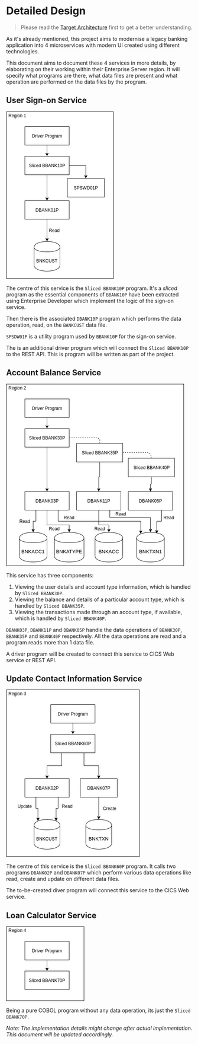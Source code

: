 # Detailed Design

> Please read the [Target Architecture](../Architecture/Target) first to get a better understanding.

As it's already mentioned, this project aims to modernise a legacy banking application into 4 microservices with modern UI created using different technologies.

This document aims to document these 4 services in more details, by elaborating on their working within their Enterprise Server region. It will specify what programs are there, what data files are present and what operation are performed on the data files by the program.

## User Sign-on Service

![Region 1](Region_1.jpg)

The centre of this service is the `Sliced BBANK10P` program. It's a _sliced_ program as the essential components of `BBANK10P` have been extracted using Enterprise Developer which implement the logic of the sign-on service.

Then there is the associated `DBANK10P` program which performs the data operation, read, on the `BANKCUST` data file.

`SPSDW01P` is a utility program used by `BBANK10P` for the sign-on service.

The is an additional driver program which will connect the `Sliced BBANK10P` to the REST API. This is program will be written as part of the project.

## Account Balance Service

![Region 2](Region_2.jpg)

This service has three components:

1. Viewing the user details and account type information, which is handled by `Sliced BBANK30P`.
1. Viewing the balance and details of a particular account type, which is handled by `Sliced BBANK35P`.
1. Viewing the transactions made through an account type, if available, which is handled by `Sliced BBANK40P`.

`DBANK03P`, `DBANK11P` and `DBANK05P` handle the data operations of `BBANK30P`, `BBANK35P` and `BBANK40P` respectively. All the data operations are read and a program reads more than 1 data file.

A driver program will be created to connect this service to CICS Web service or REST API.

## Update Contact Information Service

![Region 3](Region_3.jpg)

The centre of this service is the `Sliced BBANK60P` program. It calls two programs `DBANK02P` and `DBANK07P` which perform various data operations like read, create and update on different data files.

The to-be-created diver program will connect this service to the CICS Web service.

## Loan Calculator Service

![Region 4](Region_4.jpg)

Being a pure COBOL program without any data operation, its just the `Sliced BBANK70P`.



*Note: The implementation details might change after actual implementation. This document will be updated accordingly.*
